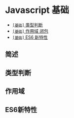 # Javascript 基础

* [`[基础]` 类型判断](./Js.md#类型)
* [`[基础]` 作用域 闭包](./Js.md#作用域)
* [`[基础]` ES6 新特性](./Js.md#ES6新特性)

## 简述
## 类型判断
## 作用域
## ES6新特性
